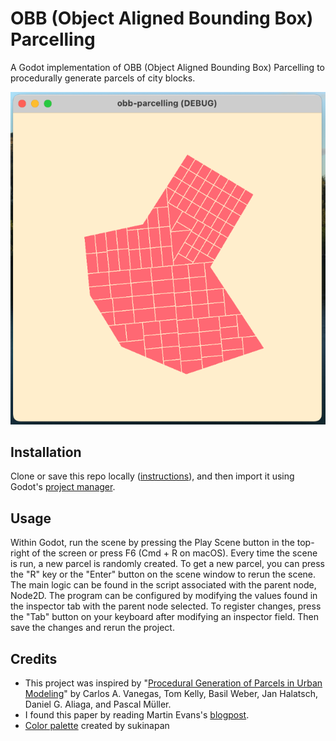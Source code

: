 # OBB (Object Aligned Bounding Box) Parcelling
A Godot implementation of OBB (Object Aligned Bounding Box) Parcelling to procedurally generate parcels of city blocks.

![example](./example.png)
## Installation
Clone or save this repo locally ([instructions](https://docs.github.com/en/repositories/creating-and-managing-repositories/cloning-a-repository)), and then import it using Godot's [project manager](https://docs.godotengine.org/en/stable/tutorials/editor/project_manager.html).
## Usage
Within Godot, run the scene by pressing the Play Scene button in the top-right of the screen or press F6 (Cmd + R on macOS).
Every time the scene is run, a new parcel is randomly created. To get a new parcel, you can press the "R" key or the "Enter" button on the scene window to rerun the scene. The main logic can be found in the script associated with the parent node, Node2D. The program can be configured by modifying the values found in the inspector tab with the parent node selected. To register changes, press the "Tab" button on your keyboard after modifying an inspector field. Then save the changes and rerun the project.
## Credits
* This project was inspired by "[Procedural Generation of Parcels in Urban Modeling](https://www.cs.purdue.edu/cgvlab/papers/aliaga/eg2012.pdf)"
by Carlos A. Vanegas, Tom Kelly, Basil Weber, Jan Halatsch, Daniel G. Aliaga, and Pascal Müller.
* I found this paper by reading Martin Evans's [blogpost](https://martindevans.me/game-development/2015/12/27/Procedural-Generation-For-Dummies-Lots/).
* [Color palette](https://lospec.com/palette-list/curiosities) created by sukinapan